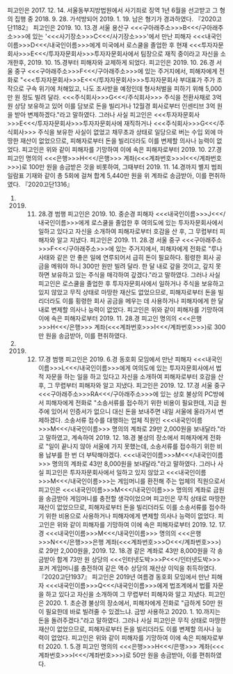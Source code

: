 피고인은 2017. 12. 14. 서울동부지방법원에서 사기죄로 징역 1년 6월을 선고받고 그 형의 집행 중 2018. 9. 28. 가석방되어 2019. 1. 19. 남은 형기가 경과하였다.
『2020고단1182』
피고인은 2019. 10. 13.경 서울 용산구 <<<구아래주소>>>B<<</구아래주소>>>에 있는 '<<<사기장소>>>C<<</사기장소>>>'에서 만난 피해자 <<<내국인이름>>>D<<</내국인이름>>>에게 미국에서 로스쿨을 졸업한 후 현재 <<<투자자문회사>>>E<<</투자자문회사>>>투자자문회사에서 팀장으로 재직 중이라고 자신을 소개한후, 2019. 10. 15.경부터 피해자와 교제하게 되었다.
피고인은 2019. 10. 26.경 서울 중구 <<<구아래주소>>>F<<</구아래주소>>>에 있는 주거지에서, 피해자에게 전화로 "<<<투자자문회사>>>E<<</투자자문회사>>>투자자문회사 부대표가 주가 조작으로 구속 위기에 처해있고, 나도 조사받을 예정인데 형사처벌을 피하기 위해 5,000만 원 정도 빌려 달라. <<<주식회사>>>G<<</주식회사>>> 주식을 전환사채로 3억 원 상당 보유하고 있어 이를 담보로 돈을 빌리거나 12월경 회사로부터 인센티브 3억 원을 받아 변제하겠다."라고 말하였다.
그러나 사실 피고인은 <<<투자자문회사>>>E<<</투자자문회사>>>투자자문회사에 재직하거나 <<<주식회사>>>G<<</주식회사>>> 주식을 보유한 사실이 없었고 채무초과 상태로 일당으로 버는 수입 외에 마땅한 재산이 없었으므로, 피해자로부터 돈을 빌리더라도 이를 변제할 의사나 능력이 없었다.
피고인은 위와 같이 피해자를 기망하여 이에 속은 피해자로부터 2019. 10. 27.경 피고인 명의의 <<<은행>>>H<<</은행>>> 계좌(<<<계좌번호>>>I<<</계좌번호>>>)로 100만 원을 송금받은 것을 비롯하여, 그때부터 2019. 11. 14.경까지 별지 범죄일람표 기재와 같이 총 5회에 걸쳐 합계 5,440만 원을 위 계좌로 송금받아, 이를 편취하였다.
『2020고단1316』
1. 2019. 11. 28.경 범행
피고인은 2019. 10. 중순경 피해자 <<<내국인이름>>>J<<</내국인이름>>>에게 로스쿨을 졸업한 후 여의도에 있는 투자자문회사에서 일하고 있다고 자신을 소개하여 피해자로부터 호감을 산 후, 그 무렵부터 피해자와 알고 지냈다.
피고인은 2019. 11. 28.경 서울 중구 <<<구아래주소>>>F<<</구아래주소>>>에 있는 주거지에서, 피해자에게 전화로 "루나 사태와 같은 안 좋은 일에 연루되어서 급히 돈이 필요하다. 횡령한 회사 공금을 메워야 하니 300만 원만 빌려 달라. 한 달 내로 갚을 것이고, 갚지 못하면 보유하고 있는 주식을 매각하여 갚겠다."라고 말하였다.
그러나 사실 피고인은 로스쿨을 졸업한 후 투자자문회사에서 일하거나 주식을 보유하고 있지 않았고 무직 상태로 마땅한 재산도 없었으므로, 피해자로부터 돈을 빌리더라도 이를 횡령한 회사 공금을 메우는 데 사용하거나 피해자에게 한 달 내로 변제할 의사나 능력이 없었다.
피고인은 위와 같이 피해자를 기망하여 이에 속은 피해자로부터 2019. 11. 28.경 피고인 명의의 <<<은행>>>H<<</은행>>> 계좌(<<<계좌번호>>>I<<</계좌번호>>>)로 300만 원을 송금받아, 이를 편취하였다.
2. 2019. 12. 17.경 범행
피고인은 2019. 6.경 동호회 모임에서 만난 피해자 <<<내국인이름>>>L<<</내국인이름>>>에게 여의도에 있는 투자자문회사에서 법적 자문을 하는 일을 하고 있다고 자신을 소개하여 피해자로부터 호감을 산 후, 그 무렵부터 피해자와 알고 지냈다.
피고인은 2019. 12. 17.경 서울 중구 <<<구아래주소>>>RA<<</구아래주소>>>에 있는 상호 불상의 PC방에서 피해자에게 전화로 "소송서류를 접수하기 위한 비용이 필요한데, 지금 원주에 있어서 인증서가 없으니 대신 돈을 보내주면 내일 서울에 올라가서 변제하겠다. 소송서류 접수를 대행하는 업체 직원인 <<<내국인이름>>>M<<</내국인이름>>> 명의의 계좌로 29만 2,000원을 보내달라."라고 말하였고, 계속하여 2019. 12. 18.경 불상의 장소에서 피해자에게 전화로 "일이 끝나지 않아 서울에 가지 못했는데, 소송서류를 접수하기 위한 비용 납부를 한 번 더 부탁해야겠다. <<<내국인이름>>>M<<</내국인이름>>> 명의의 계좌로 43만 8,000원을 보내달라."라고 말하였다.
그러나 사실 피고인은 투자자문회사에서 일하고 있지 않았고 <<<내국인이름>>>M<<</내국인이름>>>는 게임머니를 환전해 주는 업체의 직원으로서 피고인은 <<<내국인이름>>>M<<</내국인이름>>> 명의의 계좌로 금원을 송금받아 게임머니를 충전할 생각이었으며 피고인은 무직 상태로 마땅한 재산이 없었으므로, 피해자로부터 돈을 빌리더라도 이를 소송서류를 접수하기 위한 비용으로 사용하거나 피해자에게 변제할 의사나 능력이 없었다.
피고인은 위와 같이 피해자를 기망하여 이에 속은 피해자로부터 2019. 12. 17.경 <<<내국인이름>>>M<<</내국인이름>>> 명의의 <<<은행>>>N<<</은행>>>은행 계좌(<<<계좌번호>>>O<<</계좌번호>>>)로 29만 2,000원을, 2019. 12. 18.경 같은 계좌로 43만 8,000원을 각 송금받아 합계 73만 원 상당의 <<<인터넷도박>>>P<<</인터넷도박>>> 포커 게임머니를 충전하여 같은 액수 상당의 재산상 이익을 취득하였다.
『2020고단1937』
피고인은 2019년 여름경 동호회 모임에서 만난 피해자 <<<내국인이름>>>Q<<</내국인이름>>>에게 법조계에서 법률 자문을 하고 있다고 자신을 소개하여 그 무렵부터 피해자와 알고 지냈다.
피고인은 2020. 1. 초순경 불상의 장소에서, 피해자에게 전화로 "급하게 50만 원이 필요한데 바로 빌려줄 수 있겠느냐. 금방 사용하고 2020. 1. 10.까지는 돈을 돌려주겠다."라고 말하였다.
그러나 사실 피고인은 무직 상태로 마땅한 재산이 없었으므로, 피해자로부터 돈을 빌리더라도 이를 변제할 의사나 능력이 없었다.
피고인은 위와 같이 피해자를 기망하여 이에 속은 피해자로부터 2020. 1. 5.경 피고인 명의의 <<<은행>>>H<<</은행>>> 계좌(<<<계좌번호>>>I<<</계좌번호>>>)로 50만 원을 송금받아, 이를 편취하였다.